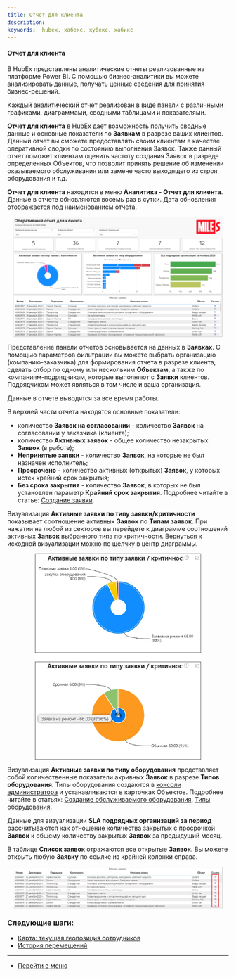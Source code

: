 ```yaml
---
title: Отчет для клиента
description:
keywords:  hubex, хабекс, хубекс, хабикс
---
```


#### Отчет для клиента

<html>
<meta charset="utf-8">

</html>

<body>
<p>В HubEx представлены аналитические отчеты реализованные на платформе Power BI. С помощью бизнес-аналитики вы
    можете анализировать данные, получать ценные сведения для принятия бизнес-решений.</p>
<p>Каждый аналитический отчет реализован в виде панели с различными графиками, диаграммами, сводными
    таблицами и показателями.</p>
<p><Strong>Отчет для клиента</Strong> в HubEx дает возможность получить сводные данные и основные показатели по <Strong>Заявкам</Strong>
    в разрезе ваших клиентов. Данный отчет вы сможете предоставлять своим клиентам в качестве оперативной сводки по
    состоянию выполнения Заявок. Также данный отчет поможет клиентам оценить частоту создания Заявок в разреде
    определенных Объектов, что позволит принять решение об изменении оказываемого обслуживания или замене часто
    выходящего из строя оборудования и т.д. </p>

<p><Strong>Отчет для клиента</Strong> находится в меню <Strong>Аналитика - Отчет для клиента</Strong>. Данные
    в отчете обновляются восемь раз в
    сутки.
    Дата
    обновления отображается под наименованием отчета. </p>
<div>
    <img style="margin: 0 auto; display: block; max-width: 95%;"
         src="/attachments/images/FAQ/USER/ClientsAnalitics/ClientsAnalitics.png"/>
</div>
<p>Представление панели отчетов основывается на данных в <Strong>Заявках</Strong>. С помощью параметров фильтрации вы можете выбрать организацию
    (компанию-заказчика) для формирования отчета в разрезе клиента, сделать отбор по одному или нескольким <Strong>Объектам</Strong>, а также по
    компаниям-подрядчикам, которые выполняют с <Strong>Заявки</Strong> клиентов. Подрядчиком может являться в том числе и ваша организация.
</p>
<p>Данные в отчете выводятся за все время работы.</p>
<p>В верхней части отчета находятся основные показатели:</p>
<ul>
    <li>количество <Strong>Заявок на согласовании</Strong> - количество <Strong>Заявок</Strong> на согласовании у заказчика (клиента);</li>
    <li>количество <Strong>Активных заявок</Strong> - общее количество незакрытых <Strong>Заявок</Strong> (в работе);</li>
    <li><Strong>Непринятые заявки</Strong> - количество <Strong>Заявок</Strong>, на которые не был назначен исполнитель;</li>
    <li><Strong>Просрочено</Strong> - количество активных (открытых) <Strong>Заявок</Strong>, у которых истек крайний срок закрытия;</li>
    <li><Strong>Без срока закрытия</Strong> - количество <Strong>Заявок</Strong>, в которых не был установлен параметр <Strong>Крайний срок закрытия</Strong>. Подробнее читайте в статье: <a href="https://wiki.hubex.ru/docs/FAQ/RU/user/CreatingTicket.html">Создание заявки</a>.</li>

</ul>
<p>Визуализация <Strong>Активные заявки по типу заявки/критичности</Strong> показывает соотношение активных <Strong>Заявок</Strong> по <Strong>Типам заявок</Strong>. При
    нажатии на любой из секторов вы перейдете к диаграмме соотношений активных <Strong>Заявок</Strong> выбранного типа по
    критичности. Вернуться к исходной визуализации можно по щелчку в центр диаграммы.</p>

<div>
    <img style="margin: 0 auto; display: block; max-width: 75%;"
         src="/attachments/images/FAQ/USER/ClientsAnalitics/TypeCritical.jpg"/>
</div>

<p>Визуализация <Strong>Активные заявки по типу оборудования</Strong> представляет собой количественные показатели акривных <Strong>Заявок</Strong> в разрезе <Strong>Типов
    оборудования</Strong>. Типы оборудования создаются в <a
            href="https://wiki.hubex.ru/docs/FAQ/RU/admin/HowToEnterTheAdmin.html">консоли
        администратора</a> и устанавливаются в карточках Объектов. Подробнее
    читайте в статьях: <a href="https://wiki.hubex.ru/docs/FAQ/RU/user/CreatingObjects.html">Создание обслуживаемого
        оборудования</a>, <a href="https://wiki.hubex.ru/docs/FAQ/RU/admin/ObjectsType.html">Типы оборудования</a>.</p>

<p>Данные для визуализации <Strong>SLA подрядных организаций за период</Strong> рассчитываются как отношение количества закрытых с
    просрочкой <Strong>Заявок</Strong> к общему количеству закрытых <Strong>Заявок</Strong> за предыдущий месяц.</p>
<p>В таблице <Strong>Список заявок</Strong> отражаются все открытые <Strong>Заявок</Strong>. Вы можете открыть любую <Strong>Заявку</Strong> по ссылке из крайней колонки справа. </p>
<div>
    <img style="margin: 0 auto; display: block; max-width: 95%;"
         src="/attachments/images/FAQ/USER/ClientsAnalitics/list.jpg"/>
</div>
</body>

### Следующие шаги:
- [Карта: текущая геопозиция сотрудников](./GeoPosition.md)
- [История перемещений](./Geotracking.md)

___
- [Перейти в меню](http://wiki.hubex.ru)
